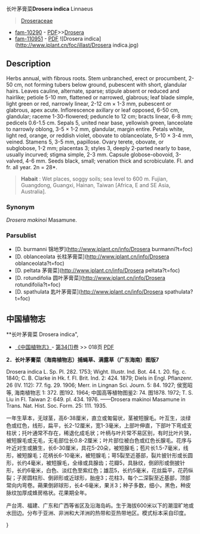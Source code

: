 长叶茅膏菜**Drosera indica** Linnaeus

> [Droseraceae](http://www.iplant.cn/info/Droseraceae?t=foc)
* [fam-10290](http://www.iplant.cn/foc/fam/10290) - [PDF](http://www.iplant.cn/foc/pdf/Droseraceae.pdf)>>[Drosera](http://www.iplant.cn/info/Drosera?t=foc)
* [fam-110951](http://www.iplant.cn/foc/fam/110951) - [PDF](http://www.iplant.cn/foc/pdf/Drosera.pdf)
![Drosera indica](http://www.iplant.cn/foc/illast/Drosera indica.jpg)

## Description

Herbs annual, with fibrous roots. Stem unbranched, erect or procumbent, 2-50 cm, not forming tubers below ground, pubescent with short, glandular hairs. Leaves cauline, alternate, sparse; stipule absent or reduced and hairlike; petiole 5-10 mm, flattened or narrowed, glabrous; leaf blade simple, light green or red, narrowly linear, 2-12 cm × 1-3 mm, pubescent or glabrous, apex acute. Inflorescence axillary or leaf opposed, 6-50 cm, glandular; raceme 1-30-flowered; peduncle to 12 cm; bracts linear, 6-8 mm; pedicels 0.6-1.5 cm. Sepals 5, united near base, yellowish green, lanceolate to narrowly oblong, 3-5 × 1-2 mm, glandular, margin entire. Petals white, light red, orange, or reddish violet, obovate to oblanceolate, 5-10 × 3-4 mm, veined. Stamens 5, 3-5 mm, papillose. Ovary terete, obovate, or subglobose, 1-2 mm; placentas 3; styles 3, deeply 2-parted nearly to base, usually incurved; stigma simple, 2-3 mm. Capsule globose-obovoid, 3-valved, 4-6 mm. Seeds black, small; venation thick and scrobiculate. Fl. and fr. all year. 2n = 28*.

> **Habait** : 
> Wet places, soggy soils; sea level to 600 m. Fujian, Guangdong, Guangxi, Hainan, Taiwan [Africa, E and SE Asia, Australia].

### Synonym
*Drosera makinoi* Masamune.

### Parsublist

* [D.  burmanni  锦地罗](http://www.iplant.cn/info/Drosera burmanni?t=foc)
* [D.  oblanceolata  长柱茅膏菜](http://www.iplant.cn/info/Drosera oblanceolata?t=foc)
* [D.  peltata  茅膏菜](http://www.iplant.cn/info/Drosera peltata?t=foc)
* [D.  rotundifolia  圆叶茅膏菜](http://www.iplant.cn/info/Drosera rotundifolia?t=foc)
* [D.  spathulata  匙叶茅膏菜](http://www.iplant.cn/info/Drosera spathulata?t=foc)

## 中国植物志

**长叶茅膏菜 Drosera indica",

* [《中国植物志》](http://www.iplant.cn/frps)- [第34(1)卷](http://www.iplant.cn/frps/vol/34(1)) >> 018页 [PDF](http://www.iplant.cn/frps/pdf/34(1)/018a.PDF)

**2．长叶茅膏菜（海南植物志）捕蝇草、满露草（广东海南）图版7**

Drosera indica L. Sp. Pl. 282. 1753; Wight. Illustr. Ind. Bot. 44. t. 20. fig. c. 1840; C. B. Clarke in Hk. f. Fl. Brit. Ind. 2: 424. 1879; Diels in Engl. Pflanzenr. 26 (IV. 112): 77. fig. 29. 1906; Merr. in Lingnan Sci. Journ. 5: 84. 1927; 侯宽昭等, 海南植物志 1: 372. 图192. 1964; 中国高等植物图鉴2: 74. 图1878. 1972; T. S. Liu in Fl. Taiwan 2: 649. pl. 434. 1976. ——Drosera makinoi Masamune in Trans. Nat. Hist. Soc. Form. 25: 111. 1935.

一年生草本，无球茎，高6-38厘米，直立或匍匐状，茎被短腺毛。叶互生，淡绿色或红色，线形，扁平，长2-12厘米，宽1-3毫米，上部叶伸直，下部叶下弯成支柱状；托叶通常不存在，稀退化成毛状；叶柄与叶片常不易区别，有时比叶片狭，被短腺毛或无毛，无毛部位长0.8-2厘米；叶片部位被白色或红色长腺毛。花序与叶近对生或腋生，长6-30厘米，具花5-20朵，被短腺毛；苞片长1.5-7毫米，线形，被短腺毛；花柄长6-10毫米，被短腺毛；萼5裂至近基部，裂片披针形或长圆形，长约4毫米，被短腺毛，全缘或具腺齿；花瓣5，具脉纹，倒卵形或倒披针形，长约6毫米，白色、淡红色至紫红色；雄蕊5，长约5毫米，花丝扁平，花药纵裂；子房圆柱形、倒卵形或近球形，胎座3；花柱3，每个二深裂至近基部，顶部常向内弯卷。蒴果倒卵球形，长4-6毫米，果爿3；种子多数，细小，黑色，种皮脉纹加厚成蜂房格状。花果期全年。

产台湾、福建、广东和广西等省区及沿海岛屿。生于海拔600米以下的潮湿旷地或水田边。分布于亚洲、非洲和大洋洲的热带和亚热带地区。模式标本采自印度。

}